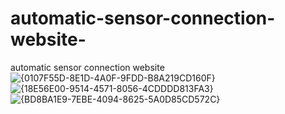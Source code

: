 # automatic-sensor-connection-website-
automatic sensor connection website 
![{0107F55D-8E1D-4A0F-9FDD-B8A219CD160F}](https://github.com/user-attachments/assets/d3876ed3-3fc5-4540-a973-66076b024c30)
![{18E56E00-9514-4571-8056-4CDDDD813FA3}](https://github.com/user-attachments/assets/1e18e7f7-aa12-4a00-801e-f10422df8b96)
![{BD8BA1E9-7EBE-4094-8625-5A0D85CD572C}](https://github.com/user-attachments/assets/b4bf077f-954b-4397-812a-3e69cf79e73a)
